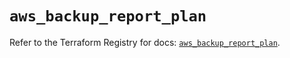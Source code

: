 # `aws_backup_report_plan`

Refer to the Terraform Registry for docs: [`aws_backup_report_plan`](https://registry.terraform.io/providers/hashicorp/aws/5.35.0/docs/resources/backup_report_plan).
